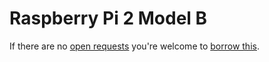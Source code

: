# Raspberry Pi 2 Model B
If there are no [open requests](../../../../issues?q=is%3Aissue+is%3Aopen+%22Raspberry+Pi+2+Model+B%22) you're welcome to [borrow this](../../../../issues/new?title=Borrow%20request%20for%20Raspberry%20Pi%202%20Model%20B&body=1%20piece%20of%20[this](../blob/main/Hardware/Computers/Raspberry_Pi_2_Model_B.md)%20for%20~2%20weeks.).